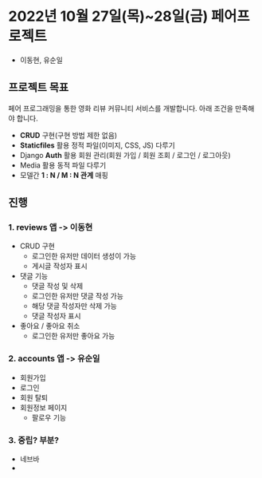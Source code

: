 # 2022년 10월 27일(목)~28일(금) 페어프로젝트

- 이동현, 유순일



## 프로젝트 목표

 페어 프로그래밍을 통한 영화 리뷰 커뮤니티 서비스를 개발합니다. 아래 조건을 만족해야 합니다.

- **CRUD** 구현(구현 방법 제한 없음)
- **Staticfiles** 활용 정적 파일(이미지, CSS, JS) 다루기
- Django **Auth** 활용 회원 관리(회원 가입 / 회원 조회 / 로그인 / 로그아웃)
- Media 활용 동적 파일 다루기
- 모델간 **1 : N / M : N 관계** 매핑



## 진행

### 1. reviews 앱 -> 이동현

- CRUD 구현
  - 로그인한 유저만 데이터 생성이 가능
  - 게시글 작성자  표시
- 댓글 기능
  - 댓글 작성 및 삭제
  - 로그인한 유저만 댓글 작성 가능
  - 해당 댓글 작성자만 삭제 가능
  - 댓글 작성자 표시
- 좋아요 / 좋아요 취소
  - 로그인한 유저만 좋아요 가능



### 2. accounts 앱 -> 유순일

- 회원가입
- 로그인
- 회원 탈퇴
- 회원정보 페이지
  - 팔로우 기능



### 3. 중립? 부분?

- 네브바
- 





